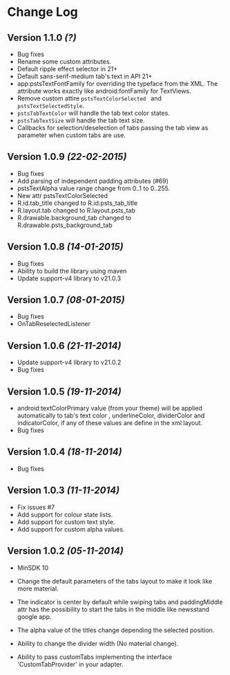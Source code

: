 Change Log
==========

Version 1.1.0 *(?)*
---------------------------------
* Bug fixes
* Rename some custom attributes.
* Default ripple effect selector in 21+
* Default sans-serif-medium tab's text in API 21+
* app:pstsTextFontFamily for overriding the typeface from the XML. The attribute works exactly like android:fontFamily for TextViews.
* Remove custom attire `pstsTextColorSelected ` and `pstsTextSelectedStyle`.
* `pstsTabTextColor` will handle the tab text color states.
* `pstsTabTextSize` will handle the tab text size.
* Callbacks for selection/deselection of tabs passing the tab view as parameter when custom tabs are use.

Version 1.0.9 *(22-02-2015)*
---------------------------------
* Bug fixes
* Add parsing of independent padding attributes (#69)
* pstsTextAlpha value range change from 0..1 to 0..255.
* New attr pstsTextColorSelected
* R.id.tab_title changed to R.id.psts_tab_title
* R.layout.tab changed to R.layout.psts_tab
* R.drawable.background_tab changed to R.drawable.psts_background_tab


Version 1.0.8 *(14-01-2015)*
----------------------------
* Bug fixes
* Ability to build the library using maven
* Update support-v4 library to v21.0.3

Version 1.0.7 *(08-01-2015)*
----------------------------
* Bug fixes
* OnTabReselectedListener

Version 1.0.6 *(21-11-2014)*
----------------------------
* Update support-v4 library to v21.0.2
* Bug fixes

Version 1.0.5 *(19-11-2014)*
----------------------------
* android:textColorPrimary value (from your theme) will be applied automatically to tab's text color , underlineColor, dividerColor and indicatorColor, if any of these values are define in the xml layout.
* Bug fixes

Version 1.0.4 *(18-11-2014)*
----------------------------
* Bug fixes

Version 1.0.3 *(11-11-2014)*
----------------------------

* Fix issues #7
* Add support for colour state lists.
* Add support for  custom text style.
* Add support for  custom alpha values.

Version 1.0.2 *(05-11-2014)*
----------------------------
* MinSDK 10

* Change the default parameters of the tabs layout to make
it look like more material.

* The indicator is center by default while swiping tabs and paddingMiddle attr
has the possibility to start the tabs in the middle like newsstand google app.

* The alpha value of the titles change depending the selected position.

* Ability to change the divider width (No material change).

* Ability to pass customTabs implementing the interface
'CustomTabProvider' in your adapter.